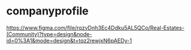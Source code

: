 # companyprofile
https://www.figma.com/file/rqzvDnh3Ec4Ddku5AL5QCo/Real-Estates-(Community)?type=design&node-id=0%3A1&mode=design&t=tqz2rewjxN6pAEDy-1
